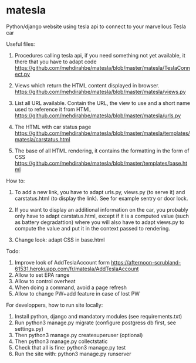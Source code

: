 # matesla
Python/django website using tesla api to connect to your marvellous Tesla car

Useful files:
1) Procedures calling tesla api, if you need something not yet available, it there that you have to adapt code
https://github.com/mehdirahbe/matesla/blob/master/matesla/TeslaConnect.py

2) Views which return the HTML content displayed in browser.
https://github.com/mehdirahbe/matesla/blob/master/matesla/views.py

3) List all URL available. Contain the URL, the view to use and a short name used to reference it from HTML
https://github.com/mehdirahbe/matesla/blob/master/matesla/urls.py

4) The HTML with car status page
https://github.com/mehdirahbe/matesla/blob/master/matesla/templates/matesla/carstatus.html

5) The base of all HTML rendering, it contains the formatting in the form of CSS
https://github.com/mehdirahbe/matesla/blob/master/templates/base.html

How to:
1) To add a new link, you have to adapt urls.py, views.py (to serve it) and carstatus.html (to display the link). See for example sentry or door lock.

2) If you want to display an additional information on the car, you probably only have to adapt carstatus.html, except if it is a computed value (such as battery degradattion) where you will also have to adapt views.py to compute the value and put it in the context passed to rendering.

3) Change look: adapt CSS in base.html

Todo:
1) Improve look of AddTeslaAccount form https://afternoon-scrubland-61531.herokuapp.com/fr/matesla/AddTeslaAccount
2) Allow to set EPA range
3) Allow to control overheat
4) When doing a command, avoid a page refresh
5) Allow to change PW+add feature in case of lost PW

For developpers, how to run site locally:
1) Install python, django and mandatory modules (see requirements.txt) 
2) Run python3 manage.py migrate (configure postgress db first, see settings.py)
3) Then python3 manage.py createsuperuser (optional)
4) Then python3 manage.py collectstatic
5) Check that all is fine: python3 manage.py test
6) Run the site with: python3 manage.py runserver

